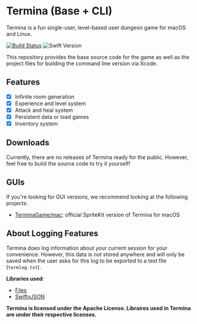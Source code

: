 # Termina (Base + CLI)
Termina is a fun single-user, level-based user dungeon game for macOS and Linux.

[![Build Status](https://travis-ci.com/TerminaGame/base.svg?branch=master)](https://travis-ci.com/TerminaGame/base)
![Swift Version](https://img.shields.io/badge/swift-4.0-orange.svg)

This repository provides the base source code for the game as well as the project files for building the command line version via Xcode.

## Features
- [x] Infinite room generation
- [x] Experience and level system
- [x] Attack and heal system
- [x] Persistent data or load games
- [x] Inventory system

## Downloads
Currently, there are no releases of Termina ready for the public. However, feel free to build the source code to try it yourself!

## GUIs
If you're looking for GUI versions, we recommend looking at the following projects:
- [TerminaGame/mac](https://github.com/TerminaGame/mac): official SpriteKit version of Termina for macOS


## About Logging Features
Termina does log information about your current session for your convenience. However, this data is _not_ stored anywhere and will only be saved when the user asks for this log to be exported to a text file (`termlog.txt`).

**Libraries used**:
- [Files](https://github.com/JohnSundell/Files)
- [SwiftyJSON](https://github.com/SwiftyJSON/SwiftyJSON)

**Termina is licensed under the Apache License. Libraires used in Termina are under their respective licenses.**
